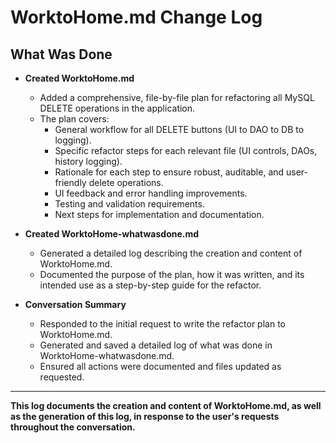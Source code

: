 # WorktoHome.md Change Log

## What Was Done

- **Created WorktoHome.md**
  - Added a comprehensive, file-by-file plan for refactoring all MySQL DELETE operations in the application.
  - The plan covers:
    - General workflow for all DELETE buttons (UI to DAO to DB to logging).
    - Specific refactor steps for each relevant file (UI controls, DAOs, history logging).
    - Rationale for each step to ensure robust, auditable, and user-friendly delete operations.
    - UI feedback and error handling improvements.
    - Testing and validation requirements.
    - Next steps for implementation and documentation.

- **Created WorktoHome-whatwasdone.md**
  - Generated a detailed log describing the creation and content of WorktoHome.md.
  - Documented the purpose of the plan, how it was written, and its intended use as a step-by-step guide for the refactor.

- **Conversation Summary**
  - Responded to the initial request to write the refactor plan to WorktoHome.md.
  - Generated and saved a detailed log of what was done in WorktoHome-whatwasdone.md.
  - Ensured all actions were documented and files updated as requested.

---

**This log documents the creation and content of WorktoHome.md, as well as the generation of this log, in response to the user's requests throughout the conversation.**
